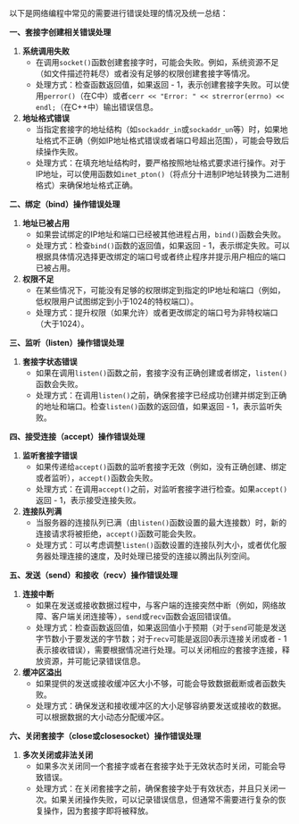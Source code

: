 以下是网络编程中常见的需要进行错误处理的情况及统一总结：

**一、套接字创建相关错误处理**
1. **系统调用失败**
   - 在调用`socket()`函数创建套接字时，可能会失败。例如，系统资源不足（如文件描述符耗尽）或者没有足够的权限创建套接字等情况。
   - 处理方式：检查函数返回值，如果返回 - 1，表示创建套接字失败。可以使用`perror()`（在C中）或者`cerr << "Error: " << strerror(errno) << endl;`（在C++中）输出错误信息。
2. **地址格式错误**
   - 当指定套接字的地址结构（如`sockaddr_in`或`sockaddr_un`等）时，如果地址格式不正确（例如IP地址格式错误或者端口号超出范围），可能会导致后续操作失败。
   - 处理方式：在填充地址结构时，要严格按照地址格式要求进行操作。对于IP地址，可以使用函数如`inet_pton()`（将点分十进制IP地址转换为二进制格式）来确保地址格式正确。

**二、绑定（bind）操作错误处理**
1. **地址已被占用**
   - 如果尝试绑定的IP地址和端口已经被其他进程占用，`bind()`函数会失败。
   - 处理方式：检查`bind()`函数的返回值，如果返回 - 1，表示绑定失败。可以根据具体情况选择更改绑定的端口号或者终止程序并提示用户相应的端口已被占用。
2. **权限不足**
   - 在某些情况下，可能没有足够的权限绑定到指定的IP地址和端口（例如，低权限用户试图绑定到小于1024的特权端口）。
   - 处理方式：提升权限（如果允许）或者更改绑定的端口号为非特权端口（大于1024）。

**三、监听（listen）操作错误处理**
1. **套接字状态错误**
   - 如果在调用`listen()`函数之前，套接字没有正确创建或者绑定，`listen()`函数会失败。
   - 处理方式：在调用`listen()`之前，确保套接字已经成功创建并绑定到正确的地址和端口。检查`listen()`函数的返回值，如果返回 - 1，表示监听失败。

**四、接受连接（accept）操作错误处理**
1. **监听套接字错误**
   - 如果传递给`accept()`函数的监听套接字无效（例如，没有正确创建、绑定或者监听），`accept()`函数会失败。
   - 处理方式：在调用`accept()`之前，对监听套接字进行检查。如果`accept()`返回 - 1，表示接受连接失败。
2. **连接队列满**
   - 当服务器的连接队列已满（由`listen()`函数设置的最大连接数）时，新的连接请求将被拒绝，`accept()`函数可能会失败。
   - 处理方式：可以考虑调整`listen()`函数设置的连接队列大小，或者优化服务器处理连接的速度，及时处理已接受的连接以腾出队列空间。

**五、发送（send）和接收（recv）操作错误处理**
1. **连接中断**
   - 如果在发送或接收数据过程中，与客户端的连接突然中断（例如，网络故障、客户端关闭连接等），`send`或`recv`函数会返回错误值。
   - 处理方式：检查函数返回值，如果返回值小于预期（对于`send`可能是发送字节数小于要发送的字节数；对于`recv`可能是返回0表示连接关闭或者 - 1表示接收错误），需要根据情况进行处理。可以关闭相应的套接字连接，释放资源，并可能记录错误信息。
2. **缓冲区溢出**
   - 如果提供的发送或接收缓冲区大小不够，可能会导致数据截断或者函数失败。
   - 处理方式：确保发送和接收缓冲区的大小足够容纳要发送或接收的数据。可以根据数据的大小动态分配缓冲区。

**六、关闭套接字（close或closesocket）操作错误处理**
1. **多次关闭或非法关闭**
   - 如果多次关闭同一个套接字或者在套接字处于无效状态时关闭，可能会导致错误。
   - 处理方式：在关闭套接字之前，确保套接字处于有效状态，并且只关闭一次。如果关闭操作失败，可以记录错误信息，但通常不需要进行复杂的恢复操作，因为套接字即将被释放。